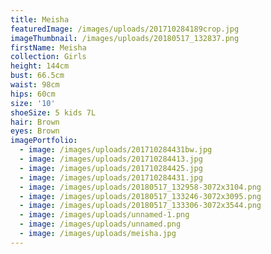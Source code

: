 ```yaml
---
title: Meisha
featuredImage: /images/uploads/201710284189crop.jpg
imageThumbnail: /images/uploads/20180517_132837.png
firstName: Meisha
collection: Girls
height: 144cm
bust: 66.5cm
waist: 98cm
hips: 60cm
size: '10'
shoeSize: 5 kids 7L
hair: Brown
eyes: Brown
imagePortfolio:
  - image: /images/uploads/201710284431bw.jpg
  - image: /images/uploads/201710284413.jpg
  - image: /images/uploads/201710284425.jpg
  - image: /images/uploads/201710284431.jpg
  - image: /images/uploads/20180517_132958-3072x3104.png
  - image: /images/uploads/20180517_133246-3072x3095.png
  - image: /images/uploads/20180517_133306-3072x3544.png
  - image: /images/uploads/unnamed-1.png
  - image: /images/uploads/unnamed.png
  - image: /images/uploads/meisha.jpg
---
```


